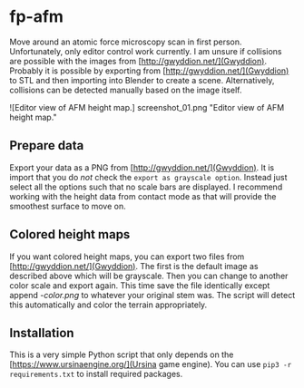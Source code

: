 # fp-afm
Move around an atomic force microscopy scan in first person.
Unfortunately, only editor control work currently.
I am unsure if collisions are possible with the images from [http://gwyddion.net/](Gwyddion).
Probably it is possible by exporting from [http://gwyddion.net/](Gwyddion) to STL and then importing into Blender to create a scene.
Alternatively, collisions can be detected manually based on the image itself.

![Editor view of AFM height map.] screenshot_01.png "Editor view of AFM height map."

## Prepare data
Export your data as a PNG from [http://gwyddion.net/](Gwyddion).
It is import that you do *not* check the `export as grayscale option`.
Instead just select all the options such that no scale bars are displayed.
I recommend working with the height data from contact mode as that will provide the smoothest surface to move on.

## Colored height maps
If you want colored height maps, you can export two files from [http://gwyddion.net/](Gwyddion).
The first is the default image as described above which will be grayscale.
Then you can change to another color scale and export again.
This time save the file identically except append *-color.png* to whatever your original stem was.
The script will detect this automatically and color the terrain appropriately.

## Installation
This is a very simple Python script that only depends on the [https://www.ursinaengine.org/](Ursina game engine).
You can use `pip3 -r requirements.txt` to install required packages.
